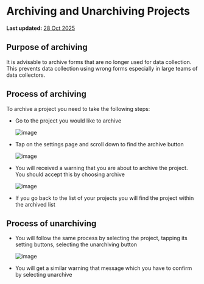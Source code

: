 # Archiving and Unarchiving Projects
**Last updated:** <a href="https://github.com/kobotoolbox/docs/blob/050dcc9c8bfb4c528208bbe886979999037f1554/source/archiving_projects.md" class="reference">28 Oct 2025</a>

## Purpose of archiving

It is advisable to archive forms that are no longer used for data collection. This prevents data collection using wrong forms especially in large teams of data collectors.

## Process of archiving

To archive a project you need to take the following steps:

* Go to the project you would like to archive

    ![image](/images/archiving_projects/project.jpg)

* Tap on the settings page and scroll down to find the archive button

    ![image](/images/archiving_projects/archive_button.jpg)

* You will received a warning that you are about to archive the project. You should accept this by choosing archive

    ![image](/images/archiving_projects/archive_popup.jpg)

* If you go back to the list of your projects you will find the project within the archived list

## Process of unarchiving

* You will follow the same process by selecting the project, tapping its setting buttons, selecting the unarchiving button

    ![image](/images/archiving_projects/unarchive_popup.jpg)

* You will get a similar warning that message which you have to confirm by selecting unarchive
